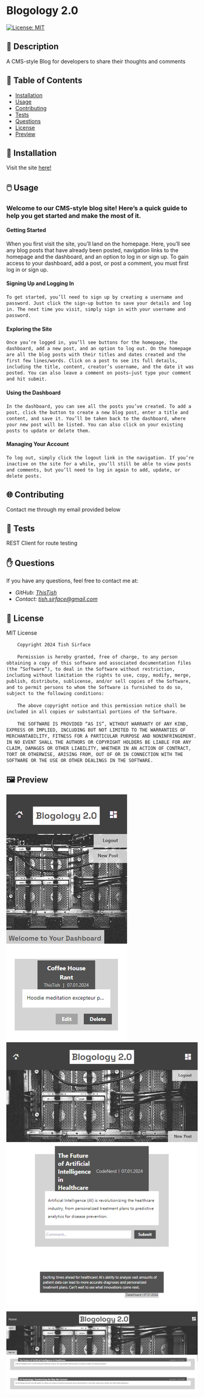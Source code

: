 # **Blogology 2.0**


[![License: MIT](https://img.shields.io/badge/License-MIT-yellow.svg)](https://opensource.org/licenses/MIT)


## 📰 Description

A CMS-style Blog for developers to share their thoughts and comments

## 🔎 Table of Contents

- [Installation](#installation)
- [Usage](#usage)
- [Contributing](#contributing)
- [Tests](#tests)
- [Questions](#questions)
- [License](#license)
- [Preview](#preview)

## 💾 Installation <a id="installation"></a>

Visit the site [here!](https://blogology2-0.onrender.com)

## 🖱️ Usage <a id="usage"></a>

### **Welcome to our CMS-style blog site! Here’s a quick guide to help you get started and make the most of it.**

#### Getting Started

   When you first visit the site, you’ll land on the homepage. Here, you’ll see any blog posts that have already been posted, navigation links to the homepage and the dashboard, and an option to log in or sign up. To gain access to your dashboard, add a post, or post a comment, you must first log in or sign up.

#### Signing Up and Logging In

    To get started, you’ll need to sign up by creating a username and password. Just click the sign-up button to save your details and log in. The next time you visit, simply sign in with your username and password.

#### Exploring the Site

    Once you’re logged in, you’ll see buttons for the homepage, the dashboard, add a new post, and an option to log out. On the homepage are all the blog posts with their titles and dates created and the first few lines/words. Click on a post to see its full details, including the title, content, creator’s username, and the date it was posted. You can also leave a comment on posts—just type your comment and hit submit.

#### Using the Dashboard

    In the dashboard, you can see all the posts you’ve created. To add a post, click the button to create a new blog post, enter a title and content, and save it. You’ll be taken back to the dashboard, where your new post will be listed. You can also click on your existing posts to update or delete them.

#### Managing Your Account

    To log out, simply click the logout link in the navigation. If you’re inactive on the site for a while, you’ll still be able to view posts and comments, but you’ll need to log in again to add, update, or delete posts.


## 🌐 Contributing <a id="contributing"></a>


Contact me through my email provided below

## 🧪 Tests <a id="tests"></a>


REST Client for route testing

## ✋ Questions <a id="questions"></a>


If you have any questions, feel free to contact me at:

- *GitHub: [ThisTish](https://github.com/ThisTish)*
- *Contact: tish.sirface@gmail.com*

## 🪪 License <a id="license"></a>

MIT License

        Copyright 2024 Tish Sirface

        Permission is hereby granted, free of charge, to any person obtaining a copy of this software and associated documentation files (the “Software”), to deal in the Software without restriction, including without limitation the rights to use, copy, modify, merge, publish, distribute, sublicense, and/or sell copies of the Software, and to permit persons to whom the Software is furnished to do so, subject to the following conditions:
        
        The above copyright notice and this permission notice shall be included in all copies or substantial portions of the Software.
        
        THE SOFTWARE IS PROVIDED “AS IS”, WITHOUT WARRANTY OF ANY KIND, EXPRESS OR IMPLIED, INCLUDING BUT NOT LIMITED TO THE WARRANTIES OF MERCHANTABILITY, FITNESS FOR A PARTICULAR PURPOSE AND NONINFRINGEMENT. IN NO EVENT SHALL THE AUTHORS OR COPYRIGHT HOLDERS BE LIABLE FOR ANY CLAIM, DAMAGES OR OTHER LIABILITY, WHETHER IN AN ACTION OF CONTRACT, TORT OR OTHERWISE, ARISING FROM, OUT OF OR IN CONNECTION WITH THE SOFTWARE OR THE USE OR OTHER DEALINGS IN THE SOFTWARE.


## 🖼️ Preview <a id="preview"></a>

![alt text](public/images/MobileDashboardPage.png) ![alt text](public/images/TabletBlogPage.png)

![alt text](public/images/DesktopHomePage.png)